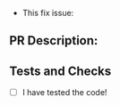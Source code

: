 - This fix issue: <!-- #13, #15 and #16 for instance. Or ignore if you're adding new functionality -->

## PR Description:

<!-- Please describe what changes this PR introduces, a good example would be: https://github.com/archlinux/archinstall/pull/1377 -->

## Tests and Checks
- [ ] I have tested the code!<br>
  <!-- 
      After submitting your PR, an ISO can be downloaded below the PR description. After testing it you can check the box
      You can do manual tests too, like isolated function tests, just something!
  -->
